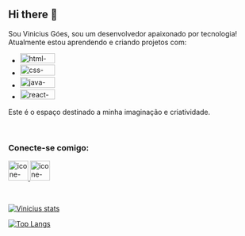 ## Hi there 📝

Sou Vinicius Góes, sou um desenvolvedor apaixonado por tecnologia! Atualmente estou aprendendo e criando projetos com:
 - <img height="20px" width="70px" src="https://img.shields.io/badge/HTML5-E34F26?style=for-the-badge&logo=html5&logoColor=white" alt="html-logo" />
 
 - <img height="22px" width="70px" src="https://img.shields.io/badge/CSS3-1572B6?style=for-the-badge&logo=css3&logoColor=white" alt="css-logo" />

 - <img height="22px" width="70px" src="https://img.shields.io/badge/JavaScript-F7DF1E?style=for-the-badge&logo=javascript&logoColor=black" alt="java-logo" />

 - <img height="20px" width="70px" src="https://img.shields.io/badge/React-20232A?style=for-the-badge&logo=react&logoColor=61DAFB" alt="react-logo" />

Este é o espaço destinado a minha imaginação e criatividade.

<br>

### Conecte-se comigo:
<p>
<a href="https://www.instagram.com/o_vini95/">
<img aling="left" alt="icone-do-instagram" width="40px" src="https://img.icons8.com/?size=100&id=nj0Uj45LGUYh&format=png&color=000000" />  
</a
<a href="https://www.linkedin.com/vinicius-ferreira-goes/">
<img aling="left" alt="icone-linkedin" width="40px" src="https://img.icons8.com/?size=100&id=13930&format=png&color=000000" />
</a>
</p>
<br>

[![Vinicius stats](https://github-readme-stats.vercel.app/api?username=euvini95)](https://github.com/anuraghazra/github-readme-stats)
<br>

[![Top Langs](https://github-readme-stats.vercel.app/api/top-langs/?username=euvini95)](https://github.com/anuraghazra/github-readme-stats)
